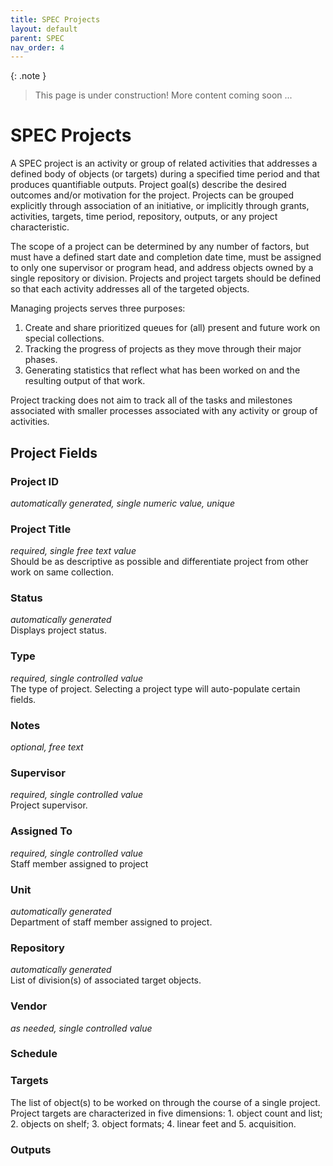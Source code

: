 ```yaml
---
title: SPEC Projects
layout: default
parent: SPEC
nav_order: 4
---
```


{: .note }
> This page is under construction! 
> More content coming soon ...

# SPEC Projects
A SPEC project is an activity or group of related activities that addresses a defined body of objects (or targets) during a specified time period and that produces quantifiable outputs. Project goal(s) describe the desired outcomes and/or motivation for the project.  Projects can be grouped explicitly through association of an initiative, or implicitly through grants, activities, targets, time period, repository, outputs, or any project characteristic.

The scope of a project can be determined by any number of factors, but must have a defined start date and completion date time, must be assigned to only one supervisor or program head, and address objects owned by a single repository or division. Projects and project targets should be defined so that each activity addresses all of the targeted objects.

Managing projects serves three purposes:

1. Create and share prioritized queues for (all) present and future work on special collections.
2. Tracking the progress of projects as they move through their major phases.
3. Generating statistics that reflect what has been worked on and the resulting output of that work.

Project tracking does not aim to track all of the tasks and milestones associated with smaller processes associated with any activity or group of activities.

## Project Fields

### Project ID
*automatically generated, single numeric value, unique*

### Project Title
*required, single free text value*  
Should be as descriptive as possible and differentiate project from other work on same collection.

### Status
*automatically generated*  
Displays project status.

### Type
*required, single controlled value*  
The type of project. Selecting a project type will auto-populate certain fields.

### Notes
*optional, free text*

### Supervisor
*required, single controlled value*  
Project supervisor.

### Assigned To
*required, single controlled value*  
Staff member assigned to project

### Unit
*automatically generated*  
Department of staff member assigned to project.

### Repository
*automatically generated*  
List of division(s) of associated target objects.

### Vendor
*as needed, single controlled value*

### Schedule

### Targets
The list of object(s) to be worked on through the course of a single project. Project targets are characterized in five dimensions: 1. object count and list; 2. objects on shelf; 3. object formats; 4. linear feet and 5. acquisition.

### Outputs
